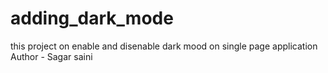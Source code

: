 # adding_dark_mode
this project on enable and disenable dark mood on single page application
</br>
Author - Sagar saini
